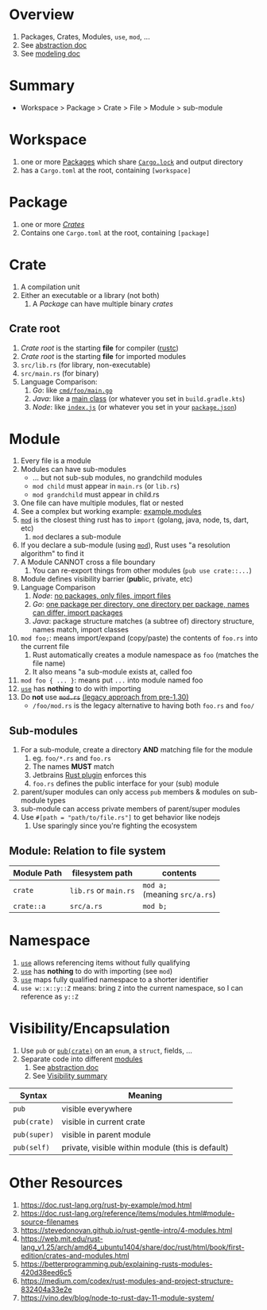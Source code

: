# Overview

1. Packages, Crates, Modules, `use`, `mod`, ...
1. See [abstraction doc](./abstraction.md)
1. See [modeling doc](./modeling.md)

# Summary

- Workspace > Package > Crate > File > Module > sub-module

# Workspace

1. one or more [Packages](TODO) which share [`Cargo.lock`](TODO) and output directory
1. has a `Cargo.toml` at the root, containing `[workspace]`

# Package

1. one or more [*Crates*](./modules.md#crate)
1. Contains one `Cargo.toml` at the root, containing `[package]`

# Crate

1. A compilation unit
1. Either an executable or a library (not both)
    1. A *Package* can have multiple binary *crates*

## Crate root

1. *Crate root* is the starting **file** for compiler ([rustc](https://doc.rust-lang.org/rustc/what-is-rustc.html))
1. *Crate root* is the starting **file** for imported modules
1. `src/lib.rs` (for library, non-executable)
1. `src/main.rs` (for binary)
1. Language Comparison:
    1. *Go*: like [`cmd/foo/main.go`](https://github.com/golang-standards/project-layout#cmd)
    1. *Java*: like a [main class](https://docs.oracle.com/javase/tutorial/getStarted/application/index.html) (or whatever you set in `build.gradle.kts`)
    1. *Node*: like [`index.js`](https://docs.npmjs.com/cli/v8/configuring-npm/package-json#main) (or whatever you set in your [`package.json`](https://docs.npmjs.com/cli/v8/configuring-npm/package-json#main))

# Module

1. Every file is a module
1. Modules can have sub-modules
    - ... but not sub-sub modules, no grandchild modules
    - `mod child` must appear in `main.rs`  (or `lib.rs`)
    - `mod grandchild` must appear in child.rs
1. One file can have multiple modules, flat or nested
1. See a complex but working example: [example.modules](./example.modules)
1. [`mod`](https://doc.rust-lang.org/std/keyword.mod.html) is the closest thing rust has to `import` (golang, java, node, ts, dart, etc)
    1. `mod` declares a sub-module
1. If you declare a sub-module (using [`mod`](https://doc.rust-lang.org/std/keyword.mod.html)), Rust uses "a resolution algorithm" to find it
1. A Module CANNOT cross a file boundary
    1. You can re-export things from other modules (`pub use crate::...`)
1. Module defines visibility barrier (**pub**lic, private, etc)
1. Language Comparison
    1. *Node*: [no packages, only files, import files](https://nodejs.org/api/packages.html#imports)
    1. *Go*: [one package per directory, one directory per package, names can differ, import packages](https://go.dev/ref/spec#Packages)
    1. *Java*: package structure matches (a subtree of) directory structure, names match, import classes
1. `mod foo;`: means import/expand (copy/paste) the contents of `foo.rs` into the current file
    1. Rust automatically creates a module namespace as `foo` (matches the file name)
    1. It also means "a sub-module exists at, called foo
1. `mod foo { ... }`: means put `...` into module named foo
1. [`use`](https://doc.rust-lang.org/reference/items/use-declarations.html) has **nothing** to do with importing
1. Do **not** use ~~`mod.rs`~~ [(legacy approach from pre-1.30)](https://doc.rust-lang.org/reference/items/modules.html#module-source-filenames)
    - `/foo/mod.rs` is the legacy alternative to having both `foo.rs` and `foo/`

## Sub-modules

1. For a sub-module, create a directory **AND** matching file for the module
    1. eg. `foo/*.rs` and `foo.rs`
    1. The names **MUST** match
    1. Jetbrains [Rust plugin](https://www.jetbrains.com/rust/) enforces this
    1. `foo.rs` defines the public interface for your (sub) module
1. parent/super modules can only access `pub` members & modules on sub-module types
1. sub-module can access private members of parent/super modules
1. Use `#[path = "path/to/file.rs"]` to get behavior like nodejs
    1. Use sparingly since you're fighting the ecosystem

## Module: Relation to file system

| Module Path | filesystem path       | contents                           |
|-------------|-----------------------|------------------------------------|
| `crate`     | `lib.rs` or `main.rs` | `mod a;` <br/>(meaning `src/a.rs`) |
| `crate::a`  | `src/a.rs`            | `mod b;`                           |

# Namespace

1. [`use`](https://doc.rust-lang.org/reference/items/use-declarations.html) allows referencing items without fully qualifying
1. [`use`](https://doc.rust-lang.org/reference/items/use-declarations.html) has **nothing** to do with importing (see `mod`)
1. [`use`](https://doc.rust-lang.org/reference/items/use-declarations.html) maps fully qualified namespace to a shorter identifier
1. `use w::x::y::Z` means: bring `Z` into the current namespace, so I can reference as `y::Z`

# Visibility/Encapsulation

1. Use `pub` or [`pub(crate)`](https://doc.rust-lang.org/reference/visibility-and-privacy.html#pubin-path-pubcrate-pubsuper-and-pubself) on an `enum`, a `struct`, fields, ...
1. Separate code into different [modules](./modules.md)
    1. See [abstraction doc](./abstraction.md)
    1. See [Visibility summary](https://aloso.github.io/2021/03/28/module-system.html#visibilities-overview)

| Syntax       | Meaning                                          |
|--------------|--------------------------------------------------|
| `pub`        | visible everywhere                               |
| `pub(crate)` | visible in current crate                         |
| `pub(super)` | visible in parent module                         |
| `pub(self)`  | private, visible within module (this is default) |


# Other Resources

1. https://doc.rust-lang.org/rust-by-example/mod.html
1. https://doc.rust-lang.org/reference/items/modules.html#module-source-filenames
1. https://stevedonovan.github.io/rust-gentle-intro/4-modules.html
1. https://web.mit.edu/rust-lang_v1.25/arch/amd64_ubuntu1404/share/doc/rust/html/book/first-edition/crates-and-modules.html
1. https://betterprogramming.pub/explaining-rusts-modules-420d38eed6c5
1. https://medium.com/codex/rust-modules-and-project-structure-832404a33e2e
1. https://vino.dev/blog/node-to-rust-day-11-module-system/
